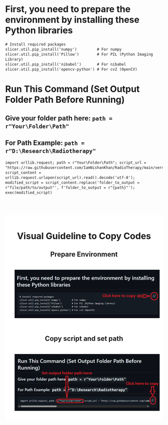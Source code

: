 # First, you need to prepare the environment by installing these Python libraries
```
# Install required packages
slicer.util.pip_install('numpy')         # For numpy
slicer.util.pip_install('Pillow')        # For PIL (Python Imaging Library)
slicer.util.pip_install('nibabel')       # For nibabel
slicer.util.pip_install('opencv-python') # For cv2 (OpenCV)
```


# Run This Command (Set Output Folder Path Before Running)
##  Give your folder path here: ``` path = r"Your\Folder\Path" ```
## For Path Example: ``` path = r"D:\Research\Radiotherapy" ``` 

```
import urllib.request; path = r"Your\Folder\Path"; script_url = "https://raw.githubusercontent.com/IamNishanKhan/RadioTherapy/main/version6.2.py"; script_content = urllib.request.urlopen(script_url).read().decode('utf-8'); modified_script = script_content.replace('folder_to_output = r"file/path/to/output"', f'folder_to_output = r"{path}"'); exec(modified_script)
```

<br>

<br>

<br>


<div align="center" style="background-color: white; padding: 10px; border-radius: 8px;">
  
# Visual Guideline to Copy Codes
## Prepare Environment
<div align="center" style="background-color: white; padding: 10px; border-radius: 8px;"> <img src="guide_images/copy_example_1.png" width="800" style="margin: 10px;"/> </div>

## Copy script and set path
<div align="center" style="background-color: white; padding: 10px; border-radius: 8px;"> <img src="guide_images/copy_example_2.png" width="800" style="margin: 10px;"/> </div>
</div>
